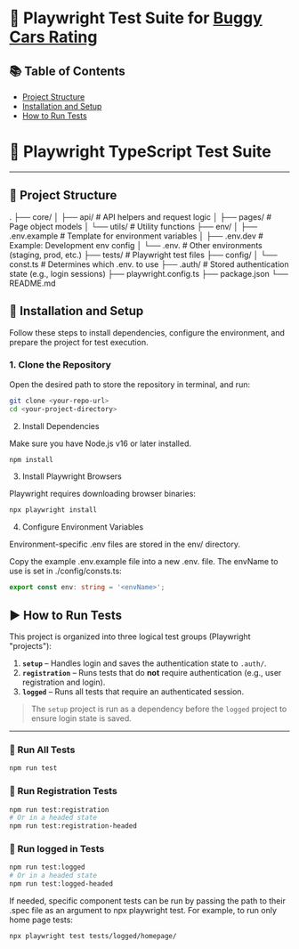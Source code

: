 # 🧪 Playwright Test Suite for [Buggy Cars Rating](https://buggy.justtestit.org/)

## 📚 Table of Contents

-  [Project Structure](#-project-structure)
-  [Installation and Setup](#-installation-and-setup)
-  [How to Run Tests](#-how-to-run-tests)

# 🧪 Playwright TypeScript Test Suite

---

## 📁 Project Structure

.
├── core/
│ ├── api/ # API helpers and request logic
│ ├── pages/ # Page object models
│ └── utils/ # Utility functions
├── env/
│ ├── .env.example # Template for environment variables
│ ├── .env.dev # Example: Development env config
│ └── .env.<envName> # Other environments (staging, prod, etc.)
├── tests/ # Playwright test files
├── config/
│ └── const.ts # Determines which .env.<envName> to use
├── .auth/ # Stored authentication state (e.g., login sessions)
├── playwright.config.ts
├── package.json
└── README.md

## 🚀 Installation and Setup

Follow these steps to install dependencies, configure the environment, and prepare the project for test execution.

### 1. Clone the Repository

Open the desired path to store the repository in terminal, and run:

```bash
git clone <your-repo-url>
cd <your-project-directory>
```

2. Install Dependencies

Make sure you have Node.js v16 or later installed.

```bash
npm install
```

3. Install Playwright Browsers

Playwright requires downloading browser binaries:

```bash
npx playwright install
```

4. Configure Environment Variables

Environment-specific .env files are stored in the env/ directory.

Copy the example .env.example file into a new .env.<your envName> file.
The envName to use is set in ./config/consts.ts:

```typescript
export const env: string = '<envName>';
```

## ▶️ How to Run Tests

This project is organized into three logical test groups (Playwright "projects"):

1. **`setup`** – Handles login and saves the authentication state to `.auth/`.
2. **`registration`** – Runs tests that do **not** require authentication (e.g., user registration and login).
3. **`logged`** – Runs all tests that require an authenticated session.

> The `setup` project is run as a dependency before the `logged` project to ensure login state is saved.

---

### 🔹 Run All Tests

```bash
npm run test
```

### 🔹 Run Registration Tests

```bash
npm run test:registration
# Or in a headed state
npm run test:registration-headed
```

### 🔹 Run logged in Tests

```bash
npm run test:logged
# Or in a headed state
npm run test:logged-headed
```

If needed, specific component tests can be run by passing the path to their .spec file as an argument to npx playwright test. For example, to run only home page tests:

```bash
npx playwright test tests/logged/homepage/
```
